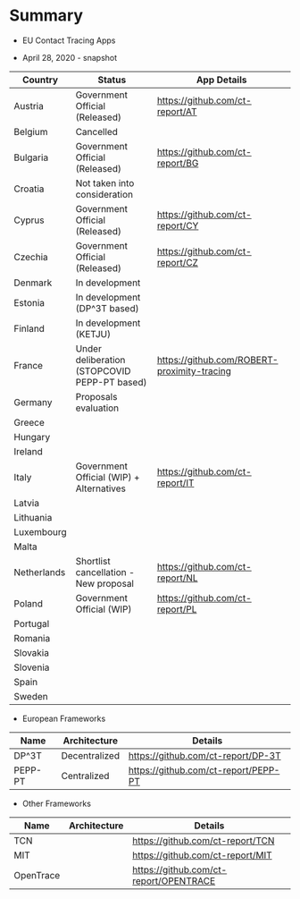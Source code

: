 # Summary

- EU Contact Tracing Apps

- April 28, 2020 - snapshot

Country | Status | App Details
--------|--------|------------
Austria | Government Official (Released) | https://github.com/ct-report/AT
Belgium | Cancelled |
Bulgaria | Government Official (Released) | https://github.com/ct-report/BG
Croatia | Not taken into consideration |
Cyprus | Government Official (Released) | https://github.com/ct-report/CY
Czechia | Government Official (Released) | https://github.com/ct-report/CZ
Denmark | In development |
Estonia | In development (DP^3T based) |
Finland | In development (KETJU) |
France | Under deliberation (STOPCOVID PEPP-PT based) | https://github.com/ROBERT-proximity-tracing
Germany | Proposals evaluation |
Greece | |
Hungary | |
Ireland | |
Italy | Government Official (WIP) + Alternatives | https://github.com/ct-report/IT
Latvia | |
Lithuania | |
Luxembourg | |
Malta | |
Netherlands | Shortlist cancellation - New proposal | https://github.com/ct-report/NL
Poland | Government Official (WIP) | https://github.com/ct-report/PL
Portugal | |
Romania | |
Slovakia | |
Slovenia | |
Spain | |
Sweden | |

- European Frameworks

Name | Architecture | Details
-----|--------------|--------
DP^3T | Decentralized | https://github.com/ct-report/DP-3T
PEPP-PT | Centralized | https://github.com/ct-report/PEPP-PT

- Other Frameworks

Name | Architecture | Details
-----|--------------|--------
TCN | | https://github.com/ct-report/TCN
MIT | | https://github.com/ct-report/MIT
OpenTrace | | https://github.com/ct-report/OPENTRACE
